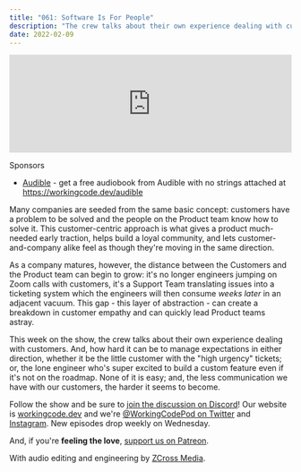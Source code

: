 ```yaml
---
title: "061: Software Is For People"
description: "The crew talks about their own experience dealing with customers. And, how hard it can be to manage expectations in either direction."
date: 2022-02-09
---
```


<iframe allow="autoplay *; encrypted-media *; fullscreen *" frameborder="0" height="175" style="width:100%;max-width:900px;overflow:hidden;background:transparent;" sandbox="allow-forms allow-popups allow-same-origin allow-scripts allow-storage-access-by-user-activation allow-top-navigation-by-user-activation" src="https://embed.podcasts.apple.com/us/podcast/061-software-is-for-people/id1544142288?i=1000550550390"></iframe>

Sponsors
- [Audible](https://workingcode.dev/audible) - get a free audiobook from Audible with no strings attached at https://workingcode.dev/audible

Many companies are seeded from the same basic concept: customers have a problem to be solved and the people on the Product team know how to solve it. This customer-centric approach is what gives a product much-needed early traction, helps build a loyal community, and lets customer-and-company alike feel as though they're moving in the same direction.

As a company matures, however, the distance between the Customers and the Product team can begin to grow: it's no longer engineers jumping on Zoom calls with customers, it's a Support Team translating issues into a ticketing system which the engineers will then consume _weeks later_ in an adjacent vacuum. This gap - this layer of abstraction - can create a breakdown in customer empathy and can quickly lead Product teams astray.

This week on the show, the crew talks about their own experience dealing with customers. And, how hard it can be to manage expectations in either direction, whether it be the little customer with the "high urgency" tickets; or, the lone engineer who's super excited to build a custom feature even if it's not on the roadmap. None of it is easy; and, the less communication we have with our customers, the harder it seems to become.

Follow the show and be sure to [join the discussion on Discord][working-code-discord]! Our website is [workingcode.dev][working-code] and we're [@WorkingCodePod on Twitter][working-code-twitter] and [Instagram][working-code-instagram]. New episodes drop weekly on Wednesday.

And, if you're **feeling the love**, [support us on Patreon][working-code-patreon].

[working-code]: https://workingcode.dev/
[working-code-discord]: https://workingcode.dev/discord/
[working-code-instagram]: https://www.instagram.com/workingcodepod/
[working-code-patreon]: https://www.patreon.com/workingcodepod
[working-code-twitter]: https://twitter.com/WorkingCodePod

With audio editing and engineering by [ZCross Media](https://www.zcross.media/).
